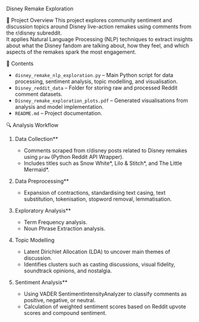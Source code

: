 Disney Remake Exploration

📌 Project Overview
This project explores community sentiment and discussion topics around Disney live-action remakes using comments from the r/disney subreddit.  
It applies Natural Language Processing (NLP) techniques to extract insights about what the Disney fandom are talking about, how they feel, and which aspects of the remakes spark the most engagement.

📂 Contents
- `disney_remake_nlp_exploration.py` – Main Python script for data processing, sentiment analysis, topic modelling, and visualisation.
- `Disney_reddit_data` – Folder for storing raw and processed Reddit comment datasets.
- `Disney_remake_exploration_plots.pdf` – Generated visualisations from analysis and model implementation.
- `README.md` – Project documentation.

🔍 Analysis Workflow
1. Data Collection**
   - Comments scraped from r/disney posts related to Disney remakes using `praw` (Python Reddit API Wrapper).
   - Includes titles such as Snow White*, Lilo & Stitch*, and The Little Mermaid*.

2. Data Preprocessing**
   - Expansion of contractions, standardising text casing, text substitution, tokenisation, stopword removal, lemmatisation.
     
3. Exploratory Analysis**
   - Term Frequency analysis.
   - Noun Phrase Extraction analysis.

4. Topic Modelling
   - Latent Dirichlet Allocation (LDA) to uncover main themes of discussion.
   - Identifies clusters such as casting discussions, visual fidelity, soundtrack opinions, and nostalgia.

5. Sentiment Analysis**
   - Using VADER SentimentIntensityAnalyzer to classify comments as positive, negative, or neutral.
   - Calculation of weighted sentiment scores based on Reddit upvote scores and compound sentiment.

